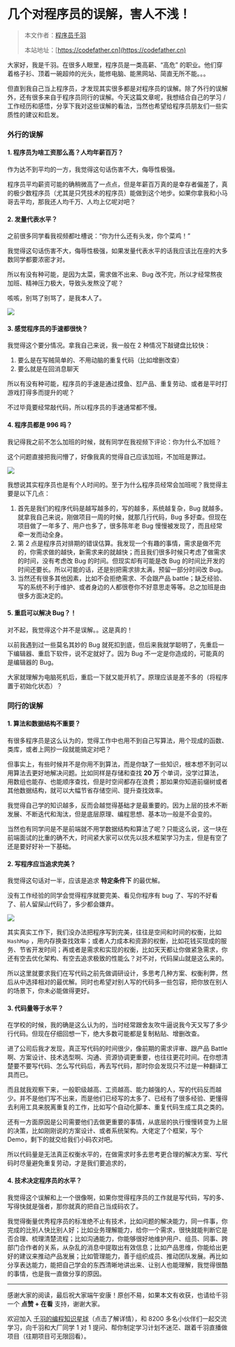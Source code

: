#  几个对程序员的误解，害人不浅！

> 本文作者：[程序员千羽](https://yuyuanweb.feishu.cn/wiki/Abldw5WkjidySxkKxU2cQdAtnah)
>
> 本站地址：[https://codefather.cn](https://codefather.cn)

大家好，我是千羽。在很多人眼里，程序员是一类高薪、“高危” 的职业。他们穿着格子衫、顶着一碗超帅的光头，能修电脑、能黑网站、简直无所不能。。。

但直到我自己当上程序员，才发现其实很多都是对程序员的误解。除了外行的误解外，还有很多来自于程序员同行的误解。今天这篇文章呢，我想结合自己的学习 / 工作经历和感悟，分享下我对这些误解的看法，当然也希望给程序员朋友们一些实质性的建议和启发。

### **外行的误解**

#### 1. 程序员为啥工资那么高？人均年薪百万？

作为达不到平均的一方，我觉得这句话伤害不大，侮辱性极强。

程序员平均薪资可能的确稍微高了一点点，但是年薪百万真的是幸存者偏差了，真的极少数程序员（尤其是只凭技术的程序员）能做到这个地步。如果你拿我和小马哥去平均，那我还人均千万、人均上亿呢对吧？

#### 2. 发量代表水平？

之前很多同学看我视频都吐槽说：“你为什么还有头发，你个菜鸡！”

我觉得这句话伤害不大，侮辱性极强，如果发量代表水平的话我应该比在座的大多数同学都要浓密才对。

所以有没有种可能，是因为太菜，需求做不出来、Bug 改不完，所以才经常熬夜加班、精神压力极大，导致头发熬没了呢？

咳咳，别骂了别骂了，是我本人了。

![](https://pic.yupi.icu/5563/202311051942958.png)

#### 3. 感觉程序员的手速都很快？

我觉得这个要分情况。拿我自己来说，我一般在 2 种情况下敲键盘比较快：

1. 要么是在写贼简单的、不用动脑的重复代码（比如增删改查）
2. 要么就是在回消息聊天

所以有没有种可能，程序员的手速是通过摸鱼、怼产品、重复劳动、或者是平时打游戏打得多而提升的呢？

不过毕竟要经常敲代码，所以程序员的手速通常都不慢。

#### 4. 程序员都是 996 吗？

我记得我之前不怎么加班的时候，就有同学在我视频下评论：你为什么不加班？

这个问题直接把我问懵了，好像我真的觉得自己应该加班，不加班是罪过。

![](https://pic.yupi.icu/5563/202311051942951.png)

我想说其实程序员也是有个人时间的。至于为什么程序员经常会加班呢？我觉得主要是以下几点：

1. 首先是我们的程序代码是越写越多的，写的越多，系统越复杂，Bug 就越多。就拿我自己来说，刚做项目一周的时候，就那几行代码，Bug 多好查。但现在项目做了一年多了、用户也多了，很多陈年老 Bug 慢慢被发现了，而且经常牵一发而动全身。
2. 第 2 点是程序员对排期的错误估算。我发现一个有趣的事情，需求是做不完的，你需求做的越快，新需求来的就越快；而且我们很多时候只考虑了做需求的时间，没有考虑改 Bug 的时间。但现实却有可能是改 Bug 的时间比开发的时间还要长。所以可能的话，还是别把需求排太满，预留一部分时间改 Bug。
3. 当然还有很多其他因素，比如不会拒绝需求、不会跟产品 battle；缺乏经验、写的系统不利于维护、或者身边的人都很卷你不好意思走等等。总之加班是由很多方面决定的。

#### 5. 重启可以解决 Bug？！

对不起，我觉得这个并不是误解。。这是真的！

以前我遇到过一些莫名其妙的 Bug 就死扣到底，但后来我就学聪明了，先重启一下编辑器、重启下软件，说不定就好了。因为 Bug 不一定是你造成的，可能真的是编辑器的 Bug。

大家就理解为电脑死机后，重启一下就又能开机了。原理应该是差不多的（将程序置于初始化状态）？

### **同行的误解**

#### 1. 算法和数据结构不重要？

有很多程序员是这么认为的，觉得工作中也用不到自己写算法，用个现成的函数、类库，或者上网抄一段就能搞定对吧？

但事实上，有些时候并不是你用不到算法，而是你缺了一些知识，根本想不到可以用算法去更好地解决问题。比如同样是存储和查找 **20 万** 个单词，没学过算法，用数组也能存、也能顺序查找，但是时空间都存在浪费；那如果你知道前缀树或者其他数据结构，就可以大幅节省存储空间、提升查找效率。

我觉得自己学的知识越多，反而会越觉得基础才是最重要的。因为上层的技术不断发展、不断迭代和淘汰，但是底层原理、编程思想、基本功一般是不会变的。

当然也有同学问是不是前端就不用学数据结构和算法了呢？只能这么说，这一块在前端面试的比重的确不大，时间紧大家可以优先以技术框架学习为主，但是有空了还是要好好补一下基础。

#### 2. 写程序应当追求完美？

我觉得这句话对一半，应该是追求 **特定条件下** 的最优解。

没有工作经验的同学会觉得程序就要完美、看见你程序有 bug 了、写的不好看了、前人留屎山代码了，多少都会嫌弃。

![](https://pic.yupi.icu/5563/202311051942933.png)

其实真实工作下，我们没办法把程序写到完美，往往是空间和时间的权衡，比如 `HashMap` ，用内存换查找效率；或者人力成本和资源的权衡，比如花钱买现成的服务、节省开发时间；再或者是需求和实现的权衡，比如天天都让你做紧急需求，你还有空去优化架构、有空去追求极致的性能么？对不对，代码屎山就是这么来的。

所以这里就要求我们在写代码之前先做调研设计，多思考几种方案、权衡利弊，然后从中选择相对的最优解。同时也希望对别人写的代码多一些包容，把你放在别人的场景下，你未必能做得更好。

#### 3. 代码量等于水平？

在学校的时候，我的确是这么认为的，当时经常跟舍友吹牛逼说我今天又写了多少行代码。但现在仔细回想一下，绝大多数可能都是复制粘贴、增删改查。

进了公司后我才发现，真正写代码的时间很少，像前期的需求评审、跟产品 Battle 啊、方案设计、技术选型啊、沟通、资源协调更重要，也往往更花时间。在你想清楚要不要写代码、怎么写代码后，再去写代码，那时你会发现只不过是一种翻译工具而已。

而且就我观察下来，一般职级越高、工资越高、能力越强的人，写的代码反而越少。并不是他们写不出来，而是他们已经写的太多了、已经有了很多经验、更懂得去利用工具来脱离重复的工作，比如写个自动化脚本、重复代码生成工具之类的。

还有一方面原因是公司需要他们去做更重要的事情，从底层的执行慢慢转变为上层的决策，比如刚刚说的方案设计、或者系统架构。大佬定了个框架，写个 Demo，剩下的就交给我们小码农对吧。

所以代码量是无法真正权衡水平的，在做需求时多去思考更合理的解决方案、写代码时尽量避免重复劳动，才是我们要追求的，

#### 4. 技术决定程序员的水平？

我觉得这个误解和上一个很像啊，如果你觉得程序员的工作就是写代码，写的多、写得快就是强者，那你就真的把自己当成码农了。

我觉得衡量优秀程序员的标准绝不止有技术，比如问题的解决能力，同一件事，你完成的比别人快比别人好；比如业务理解能力，给你一个需求，很快就能判断它是否合理、梳理清楚流程；比如沟通能力，你能够很好地维护用户、组员、同事、跨部门合作者的关系，从杂乱的消息中提取出有效信息；比如产品思维，你能给出更好的建议来推动产品发展；比如管理能力，善于组织成员、推动团队发展。再比如分享表达能力，能把自己学会的东西清晰地讲出来、让别人也能理解，我觉得很酷的事情，也是我一直做分享的原因。



------

感谢大家的阅读，最后祝大家端午安康！原创不易，如果本文有收获，也请给千羽一个 **点赞 + 在看** 支持，谢谢大家。

欢迎加入 [千羽的编程知识星球](http://mp.weixin.qq.com/s?__biz=MzI1NDczNTAwMA==&mid=2247508640&idx=1&sn=b02fff3533f18b5d0bfbf714b127c140&chksm=e9c24557deb5cc41b1f2ecefdd23eb1370e261a47c23ad89b1d1428537fd1e8fe39762e707e1&scene=21#wechat_redirect)（点击了解详情），和 8200 多名小伙伴们一起交流学习，向千羽和大厂同学 1 对 1 提问、帮你制定学习计划不迷茫、跟着千羽直播做项目（往期项目可无限回看）。